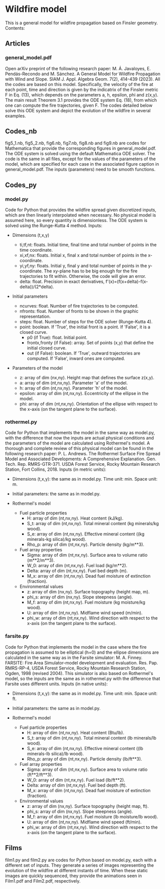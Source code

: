 # Wildfire model
This is a general model for wildfire propagation based on Finsler geometry. Contents:

## Articles
### general_model.pdf
Open arXiv preprint of the following research paper: M. Á. Javaloyes, E. Pendás-Recondo and M. Sánchez. A General Model for Wildfire Propagation with Wind and Slope. SIAM J. Appl. Algebra Geom. 7(2), 414-439 (2023). All the codes are based on this model. Specifically, the velocity of the fire at each point, time and direction is given by the indicatrix of the Finsler metric F in Eq. (13), which depends on the parameters a, h, epsilon, phi and z(x,y). The main result Theorem 3.1 provides the ODE system Eq. (18), from which one can compute the fire trajectories, given F. The codes detailed below solve this ODE system and depict the evolution of the wildfire in several examples.

## Codes_nb
fig5_1.nb, fig5_2.nb, fig6.nb, fig7.nb, fig8.nb and fig9.nb are codes for Mathematica that provide the corresponding figures in general_model.pdf. The ODE system is solved using the default Mathematica ODE solver. The code is the same in all files, except for the values of the parameters of the model, which are specified for each case in the associated figure caption in general_model.pdf. The inputs (parameters) need to be smooth functions.

## Codes_py
### model.py
Code for Python that provides the wildfire spread given discretized inputs, which are then linearly interpolated when necessary. No physical model is assumed here, so every quantity is dimensionless. The ODE system is solved using the Runge-Kutta 4 method. Inputs:
- Dimensions (t,x,y)
	- ti,tf,nt: floats. Initial time, final time and total number of points in the time coordinate.
	- xi,xf,nx: floats. Initial x, final x and total number of points in the x-coordinate.
	- yi,yf,ny: floats. Initial y, final y and total number of points in the y-coordinate. The xy-plane has to be big enough for the fire trajectories to fit within. Otherwise, the code will give an error.
	- delta: float. Precision in exact derivatives, f'(x)=(f(x+delta)-f(x-delta))/(2*delta).

- Initial parameters
	- ncurves: float. Number of fire trajectories to be computed.
	- nfronts: float. Number of fronts to be shown in the graphic representation.
	- steps: float. Number of steps for the ODE solver (Runge-Kutta 4).
	- point: boolean. If 'True', the initial front is a point. If 'False', it is a closed curve.
		- p0 (if True): float. Initial point.
		- frontx,fronty (if False): array. Set of points (x,y) that define the initial closed curve.
		- out (if False): boolean. If 'True', outward trajectories are computed. If 'False', inward ones are computed.

- Parameters of the model
	- z: array of dim (nx,ny). Height map that defines the surface z(x,y).
	- a: array of dim (nt,nx,ny). Parameter 'a' of the model.
	- h: array of dim (nt,nx,ny). Parameter 'h' of the model.
	- epsilon: array of dim (nt,nx,ny). Eccentricity of the ellipse in the model.
	- phi: array of dim (nt,nx,ny). Orientation of the ellipse with respect to the x-axis (on the tangent plane to the surface).

### rothermel.py
Code for Python that implements the model in the same way as model.py, with the difference that now the inputs are actual physical conditions and the parameters of the model are calculated using Rothermel's model. A thorough and complete review of this physical model can be found in the following research paper: P. L. Andrews. The Rothermel Surface Fire Spread Model and Associated Developments: A Comprehensive Explanation. Gen. Tech. Rep. RMRS-GTR-371. USDA Forest Service, Rocky Mountain Research Station, Fort Collins, 2018. Inputs (in metric units):
- Dimensions (t,x,y): the same as in model.py. Time unit: min. Space unit: m.

- Initial parameters: the same as in model.py.

- Rothermel's model
	- Fuel particle properties
		- H: array of dim (nt,nx,ny). Heat content (kJ/kg).
		- S_t: array of dim (nt,nx,ny). Total mineral content (kg minerals/kg wood).
		- S_e: array of dim (nt,nx,ny). Effective mineral content ((kg minerals-kg silica)/kg wood).
		- Rho_p: array of dim (nt,nx,ny). Particle density (kg/m\*\*3).
	- Fuel array properties
		- Sigma: array of dim (nt,nx,ny). Surface area to volume ratio (m\*\*2/m\*\*3).
		- W_0: array of dim (nt,nx,ny). Fuel load (kg/m\*\*2).
		- Delta: array of dim (nt,nx,ny). Fuel bed depth (m).
		- M_x: array of dim (nt,nx,ny). Dead fuel moisture of extinction (fraction).
	- Environmental values
		- z: array of dim (nx,ny). Surface topography (height map, m).
		- phi_s: array of dim (nx,ny). Slope steepness (angle).
		- M_f: array of dim (nt,nx,ny). Fuel moisture (kg moisture/kg wood).
		- U: array of dim (nt,nx,ny). Midflame wind speed (m/min).
		- phi_w: array of dim (nt,nx,ny). Wind direction with respect to the x-axis (on the tangent plane to the surface).

### farsite.py
Code for Python that implements the model in the case where the fire propagation is assumed to be elliptical (h=0) and the ellipse dimensions are calculated in the same way as in the Farsite simulator: M. A. Finney. FARSITE: Fire Area Simulator-model development and evaluation. Res. Pap. RMRS-RP-4, USDA Forest Service, Rocky Mountain Research Station, Ogden, 1998 (revised 2004). This simulator is also based on Rothermel's model, so the inputs are the same as in rothermel.py with the difference that Farsite uses different units. Inputs (in native units):
- Dimensions (t,x,y): the same as in model.py. Time unit: min. Space unit: ft.

- Initial parameters: the same as in model.py.

- Rothermel's model
	- Fuel particle properties
		- H: array of dim (nt,nx,ny). Heat content (Btu/lb).
		- S_t: array of dim (nt,nx,ny). Total mineral content (lb minerals/lb wood).
		- S_e: array of dim (nt,nx,ny). Effective mineral content ((lb minerals-lb silica)/lb wood).
		- Rho_p: array of dim (nt,nx,ny). Particle density (lb/ft\*\*3).
	- Fuel array properties
		- Sigma: array of dim (nt,nx,ny). Surface area to volume ratio (ft\*\*2/ft\*\*3).
		- W_0: array of dim (nt,nx,ny). Fuel load (lb/ft\*\*2).
		- Delta: array of dim (nt,nx,ny). Fuel bed depth (ft).
		- M_x: array of dim (nt,nx,ny). Dead fuel moisture of extinction (fraction).
	- Environmental values
		- z: array of dim (nx,ny). Surface topography (height map, ft).
		- phi_s: array of dim (nx,ny). Slope steepness (angle).
		- M_f: array of dim (nt,nx,ny). Fuel moisture (lb moisture/lb wood).
		- U: array of dim (nt,nx,ny). Midflame wind speed (ft/min).
		- phi_w: array of dim (nt,nx,ny). Wind direction with respect to the x-axis (on the tangent plane to the surface).

## Films
film1.py and film2.py are codes for Python based on model.py, each with a different set of inputs. They generate a series of images representing the evolution of the wildfire at different instants of time. When these static images are quickly sequenced, they provide the animations seen in Film1.pdf and Film2.pdf, respectively.
